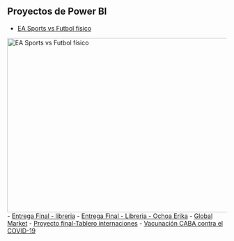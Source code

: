 ## Proyectos de Power BI

- <a href="EA Sports vs Futbol físico.pdf">EA Sports vs Futbol físico</a>
<img src="EA Sports vs Futbol físico.PNG" alt="EA Sports vs Futbol físico" width="900" height="400">
- <a href="Entrega Final - libreria.pdf">Entrega Final - libreria</a>
  - <a href="Entrega Final - Libreria - Ochoa Erika.pdf">Entrega Final - Libreria - Ochoa Erika</a>
- <a href="Global Market.pdf">Global Market</a>
- <a href="proyecto-final-tablero-internaciones.pdf">Proyecto final-Tablero internaciones</a>
 - <a href="Vacunación CABA contra el COVID-19.pdf">Vacunación CABA contra el COVID-19</a>
